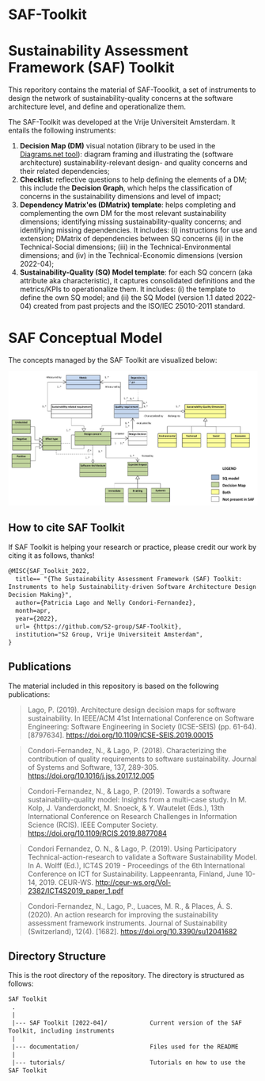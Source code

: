 # SAF-Toolkit
# Sustainability Assessment Framework (SAF) Toolkit
This reporitory contains the material of SAF-Tooolkit, a set of instruments to design the network of sustainability-quality concerns at the software architecture level, and define and operationalize them.

The SAF-Toolkit was developed at the Vrije Universiteit Amsterdam. It entails the following instruments:
1. **Decision Map (DM)** visual notation (library to be used in the [Diagrams.net tool](https://www.diagrams.net)): diagram framing and illustrating the (software architecture) sustainability-relevant design- and quality concerns and their related dependencies;
2. **Checklist**: reflective questions to help defining the elements of a DM; this include the **Decision Graph**, which helps the classification of concerns in the sustainability dimensions and level of impact;
3. **Dependency Matrix'es (DMatrix) template**: helps completing and complementing the own DM for the most relevant sustainability dimensions; identifying missing sustainability-quality concerns; and identifying missing dependencies. It includes: (i) instructions for use and extension; DMatrix of dependencies between SQ concerns (ii) in the Technical-Social dimensions; (iii) in the Technical-Environmental dimensions; and (iv) in the Technical-Economic dimensions (version 2022-04);
4. **Sustainability-Quality (SQ) Model template**: for each SQ concern (aka attribute aka characteristic), it captures consolidated definitions and the metrics/KPIs to operationalize them. It includes: (i) the template to define the own SQ model; and (ii) the SQ Model (version 1.1 dated 2022-04) created from past projects and the ISO/IEC 25010-2011 standard.

# SAF Conceptual Model
The concepts managed by the SAF Toolkit are visualized below:

<p align="center">
<img src="./documentation/SAFmodel.jpeg" alt="Overview of the SAF conceptual model" width="900"/>
</p>

## How to cite SAF Toolkit

If SAF Toolkit is helping your research or practice, please credit our work by citing it as follows, thanks!

``` 
@MISC{SAF_Toolkit_2022,
  title== "{The Sustainability Assessment Framework (SAF) Toolkit: Instruments to help Sustainability-driven Software Architecture Design Decision Making}",
  author={Patricia Lago and Nelly Condori-Fernandez},
  month=apr,
  year={2022},
  url= {https://github.com/S2-group/SAF-Toolkit},
  institution="S2 Group, Vrije Universiteit Amsterdam",
}
```

## Publications
The material included in this repository is based on the following publications:

> Lago, P. (2019). Architecture design decision maps for software sustainability. In IEEE/ACM 41st International Conference on Software Engineering: Software Engineering in Society (ICSE-SEIS) (pp. 61-64). [8797634]. https://doi.org/10.1109/ICSE-SEIS.2019.00015

> Condori-Fernandez, N., & Lago, P. (2018). Characterizing the contribution of quality requirements to software sustainability. Journal of Systems and Software, 137, 289-305. https://doi.org/10.1016/j.jss.2017.12.005

> Condori-Fernandez, N., & Lago, P. (2019). Towards a software sustainability-quality model: Insights from a multi-case study. In M. Kolp, J. Vanderdonckt, M. Snoeck, & Y. Wautelet (Eds.), 13th International Conference on Research Challenges in Information Science (RCIS). IEEE Computer Society. https://doi.org/10.1109/RCIS.2019.8877084

> Condori Fernandez, O. N., & Lago, P. (2019). Using Participatory Technical-action-research to validate a Software Sustainability Model. In A. Wolff (Ed.), ICT4S 2019 - Proceedings of the 6th International Conference on ICT for Sustainability. Lappeenranta, Finland, June 10-14, 2019. CEUR-WS. http://ceur-ws.org/Vol-2382/ICT4S2019_paper_1.pdf

> Condori-Fernandez, N., Lago, P., Luaces, M. R., & Places, Á. S. (2020). An action research for improving the sustainability assessment framework instruments. Journal of Sustainability (Switzerland), 12(4). [1682]. https://doi.org/10.3390/su12041682

Directory Structure
---------------
This is the root directory of the repository. The directory is structured as follows:

    SAF Toolkit
     .
     |        
     |--- SAF Toolkit [2022-04]/            Current version of the SAF Toolkit, including instruments                              
     |                         
     |--- documentation/                    Files used for the README
     |
     |--- tutorials/                        Tutorials on how to use the SAF Toolkit
